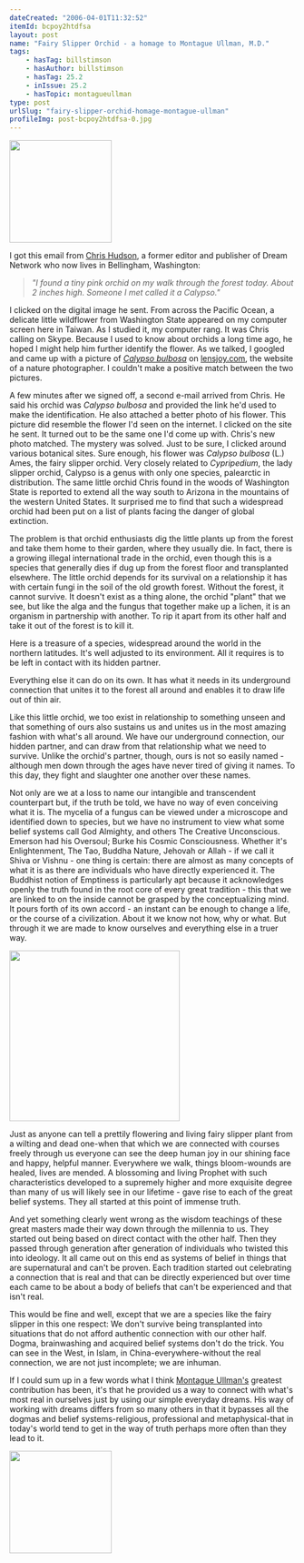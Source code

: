 ```yaml
---
dateCreated: "2006-04-01T11:32:52"
itemId: bcpoy2htdfsa
layout: post
name: "Fairy Slipper Orchid - a homage to Montague Ullman, M.D."
tags:
    - hasTag: billstimson
    - hasAuthor: billstimson
    - hasTag: 25.2
    - inIssue: 25.2
    - hasTopic: montagueullman
type: post
urlSlug: "fairy-slipper-orchid-homage-montague-ullman"
profileImg: post-bcpoy2htdfsa-0.jpg
---
```


<img src="../images/post-bcpoy2htdfsa-0.jpg" width="180"/>

I got this email from [Chris Hudson](../@chrishudson), a former editor and publisher of Dream Network who now lives in Bellingham, Washington:

> _"I found a tiny pink orchid on my walk through the forest today. About 2 inches high. Someone I met called it a Calypso."_

I clicked on the digital image he sent. From across the Pacific Ocean, a delicate little wildflower from Washington State appeared on my computer screen here in Taiwan. As I studied it, my computer rang. It was Chris calling on Skype. Because I used to know about orchids a long time ago, he hoped I might help him further identify the flower. As we talked, I googled and came up with a picture of [_Calypso bulbosa_](https://en.wikipedia.org/wiki/Calypso_bulbosa) on [lensjoy.com](http://lensjoy.com/gallery/23.htm), the website of a nature photographer. I couldn't make a positive match between the two pictures.

A few minutes after we signed off, a second e-mail arrived from Chris. He said his orchid was _Calypso bulbosa_ and provided the link he'd used to make the identification. He also attached a better photo of his flower. This picture did resemble the flower I'd seen on the internet. I clicked on the site he sent. It turned out to be the same one I'd come up with. Chris's new photo matched. The mystery was solved. Just to be sure, I clicked around various botanical sites. Sure enough, his flower was _Calypso bulbosa_ (L.) Ames, the fairy slipper orchid. Very closely related to _Cypripedium_, the lady slipper orchid, Calypso is a genus with only one species, palearctic in distribution. The same little orchid Chris found in the woods of Washington State is reported to extend all the way south to Arizona in the mountains of the western United States. It surprised me to find that such a widespread orchid had been put on a list of plants facing the danger of global extinction.

The problem is that orchid enthusiasts dig the little plants up from the forest and take them home to their garden, where they usually die. In fact, there is a growing illegal international trade in the orchid, even though this is a species that generally dies if dug up from the forest floor and transplanted elsewhere. The little orchid depends for its survival on a relationship it has with certain fungi in the soil of the old growth forest. Without the forest, it cannot survive. It doesn't exist as a thing alone, the orchid "plant" that we see, but like the alga and the fungus that together make up a lichen, it is an organism in partnership with another. To rip it apart from its other half and take it out of the forest is to kill it.

Here is a treasure of a species, widespread around the world in the northern latitudes. It's well adjusted to its environment. All it requires is to be left in contact with its hidden partner.

Everything else it can do on its own. It has what it needs in its underground connection that unites it to the forest all around and enables it to draw life out of thin air.

Like this little orchid, we too exist in relationship to something unseen and that something of ours also sustains us and unites us in the most amazing fashion with what's all around. We have our underground connection, our hidden partner, and can draw from that relationship what we need to survive. Unlike the orchid's partner, though, ours is not so easily named - although men down through the ages have never tired of giving it names. To this day, they fight and slaughter one another over these names.

Not only are we at a loss to name our intangible and transcendent counterpart but, if the truth be told, we have no way of even conceiving what it is. The mycelia of a fungus can be viewed under a microscope and identified down to species, but we have no instrument to view what some belief systems call God Almighty, and others The Creative Unconscious. Emerson had his Oversoul; Burke his Cosmic Consciousness. Whether it's Enlightenment, The Tao, Buddha Nature, Jehovah or Allah - if we call it Shiva or Vishnu - one thing is certain: there are almost as many concepts of what it is as there are individuals who have directly experienced it. The Buddhist notion of Emptiness is particularly apt because it acknowledges openly the truth found in the root core of every great tradition - this that we are linked to on the inside cannot be grasped by the conceptualizing mind. It pours forth of its own accord - an instant can be enough to change a life, or the course of a civilization. About it we know not how, why or what. But through it we are made to know ourselves and everything else in a truer way.

<img src="../images/post-bcpoy2htdfsa-1.jpg" width="300"/>

Just as anyone can tell a prettily flowering and living fairy slipper plant from a wilting and dead one-when that which we are connected with courses freely through us everyone can see the deep human joy in our shining face and happy, helpful manner. Everywhere we walk, things bloom-wounds are healed, lives are mended. A blossoming and living Prophet with such characteristics developed to a supremely higher and more exquisite degree than many of us will likely see in our lifetime - gave rise to each of the great belief systems. They all started at this point of immense truth.

And yet something clearly went wrong as the wisdom teachings of these great masters made their way down through the millennia to us. They started out being based on direct contact with the other half. Then they passed through generation after generation of individuals who twisted this into ideology. It all came out on this end as systems of belief in things that are supernatural and can't be proven. Each tradition started out celebrating a connection that is real and that can be directly experienced but over time each came to be about a body of beliefs that can't be experienced and that isn't real.

This would be fine and well, except that we are a species like the fairy slipper in this one respect: We don't survive being transplanted into situations that do not afford authentic connection with our other half. Dogma, brainwashing and acquired belief systems don't do the trick. You can see in the West, in Islam, in China-everywhere-without the real connection, we are not just incomplete; we are inhuman.

If I could sum up in a few words what I think [Montague Ullman's](../@montagueullman) greatest contribution has been, it's that he provided us a way to connect with what's most real in ourselves just by using our simple everyday dreams. His way of working with dreams differs from so many others in that it bypasses all the dogmas and belief systems-religious, professional and metaphysical-that in today's world tend to get in the way of truth perhaps more often than they lead to it.

<img src="../images/post-bcpoy2htdfsa-0.jpg" width="180"/>
